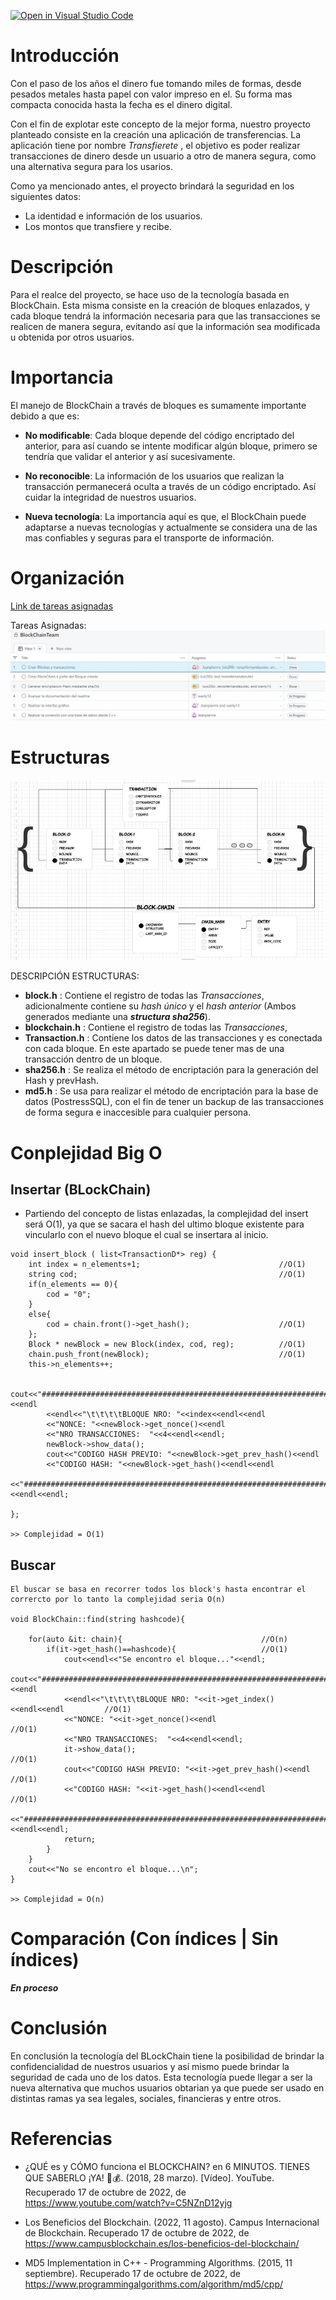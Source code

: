 [![Open in Visual Studio Code](https://classroom.github.com/assets/open-in-vscode-c66648af7eb3fe8bc4f294546bfd86ef473780cde1dea487d3c4ff354943c9ae.svg)](https://classroom.github.com/online_ide?assignment_repo_id=8855166&assignment_repo_type=AssignmentRepo)


# Introducción  
Con el paso de los años el dinero fue tomando miles de formas, desde pesados metales hasta papel con valor impreso en el. Su forma mas compacta conocida hasta la fecha es el dinero digital.

 Con el fin de explotar este concepto de la mejor forma, nuestro proyecto planteado consiste en la creación una aplicación de transferencias. La aplicación tiene por nombre *Transfierete* , el objetivo es poder realizar transacciones de dinero desde un usuario a otro de manera segura, como una alternativa segura para los usarios.  

Como ya mencionado antes, el proyecto brindará la seguridad en los siguientes datos:  

- La identidad e información de los usuarios.  
- Los montos que transfiere y recibe.


# Descripción  
Para el realce del proyecto, se hace uso de la tecnología basada en BlockChain. Esta misma consiste en la creación de bloques enlazados, y cada bloque tendrá la información necesaria para que las transacciones se realicen de manera segura, evitando así que la información sea modificada u obtenida por otros usuarios.

# Importancia  
El manejo de BlockChain a través de bloques es sumamente importante debido a que es:

 - **No modificable**: Cada bloque depende del código encriptado del anterior, para así cuando se intente modificar algún bloque, primero se tendría que validar el anterior y así sucesivamente.
 
 - **No reconocible**: La información de los usuarios que realizan la transacción permanecerá oculta a través de un código encriptado. Así cuidar la integridad de nuestros usuarios.

 - **Nueva tecnología**: La importancia aquí es que, el BlockChain puede adaptarse a nuevas tecnologías y actualmente se considera una de las mas confiables y seguras para el transporte de información.  

# Organización  
[Link de tareas asignadas](https://github.com/orgs/utec-aed-2022-2/projects/13)

Tareas Asignadas:  
![](tareas.JPG)

# Estructuras  

![](estructura.JPG)

DESCRIPCIÓN ESTRUCTURAS:  

- **block.h** : Contiene el registro de todas las *Transacciones*, adicionalmente contiene su *hash único* y el *hash anterior* (Ambos generados mediante una _**structura sha256**_).  
- **blockchain.h** : Contiene el registro de todas las *Transacciones*,
- **Transaction.h** : Contiene los datos de las transacciones y es conectada con cada bloque. En este apartado se puede tener mas de una transacción dentro de un bloque. 
- **sha256.h** : Se realiza el método de encriptación para la generación del Hash y prevHash.
- **md5.h** : Se usa para realizar el método de encriptación para la base de datos (PostressSQL), con el fin de tener un backup de las transacciones de forma segura e inaccesible para cualquier persona.

# Conplejidad Big O  

## Insertar (BLockChain)

- Partiendo del concepto de listas enlazadas, la complejidad del insert será 
O(1), ya que se sacara el hash del ultimo bloque existente para vincularlo con el nuevo bloque el cual se insertara al inicio.
```
void insert_block ( list<TransactionD*> reg) {   
    int index = n_elements+1;                               //O(1)
    string cod;                                             //O(1)
    if(n_elements == 0){
        cod = "0";
    }
    else{
        cod = chain.front()->get_hash();                    //O(1)
    };
    Block * newBlock = new Block(index, cod, reg);          //O(1)
    chain.push_front(newBlock);                             //O(1)
    this->n_elements++;
    
    cout<<"######################################################################################"<<endl
        <<endl<<"\t\t\t\tBLOQUE NRO: "<<index<<endl<<endl
        <<"NONCE: "<<newBlock->get_nonce()<<endl
        <<"NRO TRANSACCIONES:  "<<4<<endl<<endl; 
        newBlock->show_data();
        cout<<"CODIGO HASH PREVIO: "<<newBlock->get_prev_hash()<<endl
        <<"CODIGO HASH: "<<newBlock->get_hash()<<endl<<endl
        <<"######################################################################################"<<endl<<endl;
        
};

>> Complejidad = O(1)
```

## Buscar  
```
El buscar se basa en recorrer todos los block's hasta encontrar el corrercto por lo tanto la complejidad seria O(n)

void BlockChain::find(string hashcode){

    for(auto &it: chain){                               //O(n)
        if(it->get_hash()==hashcode){                   //O(1)
            cout<<endl<<"Se encontro el bloque..."<<endl;
            cout<<"######################################################################################"<<endl
            <<endl<<"\t\t\t\tBLOQUE NRO: "<<it->get_index()<<endl<<endl         //O(1)
            <<"NONCE: "<<it->get_nonce()<<endl                                  //O(1)
            <<"NRO TRANSACCIONES:  "<<4<<endl<<endl; 
            it->show_data();                                                    //O(1)
            cout<<"CODIGO HASH PREVIO: "<<it->get_prev_hash()<<endl             //O(1)
            <<"CODIGO HASH: "<<it->get_hash()<<endl<<endl                       //O(1)
            <<"######################################################################################"<<endl<<endl;
            return;
        } 
    }
    cout<<"No se encontro el bloque...\n";
}

>> Complejidad = O(n)

```  

# Comparación (Con índices | Sin índices)  
_**En proceso**_  

# Conclusión
En conclusión la tecnología del BLockChain tiene la posibilidad de brindar la confidencialidad de nuestros usuarios y así mismo puede brindar la seguridad de cada uno de los datos. Esta tecnología puede llegar a ser la nueva alternativa que muchos usuarios obtarian ya que puede ser usado en distintas ramas ya sea legales, sociales, financieras y entre otros. 


# Referencias  

- ¿QUÉ es y CÓMO funciona el BLOCKCHAIN? en 6 MINUTOS. TIENES QUE SABERLO ¡YA! 📖💰. (2018, 28 marzo). [Vídeo]. YouTube. Recuperado 17 de octubre de 2022, de https://www.youtube.com/watch?v=C5NZnD12yjg  

- Los Beneficios del Blockchain. (2022, 11 agosto). Campus Internacional de Blockchain. Recuperado 17 de octubre de 2022, de https://www.campusblockchain.es/los-beneficios-del-blockchain/  

- MD5 Implementation in C++ - Programming Algorithms. (2015, 11 septiembre). Recuperado 17 de octubre de 2022, de https://www.programmingalgorithms.com/algorithm/md5/cpp/  
